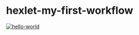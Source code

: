 # hexlet-my-first-workflow
[![hello-world](https://github.com/JuliaMezenova/hexlet-my-first-workflow/actions/workflows/hello-world.yml/badge.svg)](https://github.com/JuliaMezenova/hexlet-my-first-workflow/actions/workflows/hello-world.yml)
